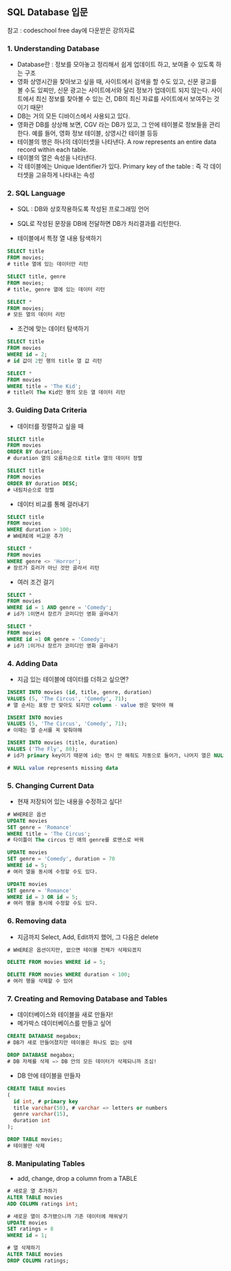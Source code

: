 ## SQL Database 입문 
참고 : codeschool free day에 다운받은 강의자료  

### 1. Understanding Database
- Database란 : 정보를 모아놓고 정리해서 쉽게 업데이트 하고, 보여줄 수 있도록 하는 구조  
- 영화 상영시간을 찾아보고 싶을 때, 사이트에서 검색을 할 수도 있고, 신문 광고를 볼 수도 있찌만, 신문 광고는 사이트에서와 달리 정보가 업데이트 되지 않는다. 사이트에서 최신 정보를 찾아볼 수 있는 건, DB의 최신 자료를 사이트에서 보여주는 것이기 때문!  
- DB는 거의 모든 디바이스에서 사용되고 있다.  
- 영화관 DB를 상상해 보면, CGV 라는 DB가 있고, 그 안에 테이블로 정보들을 관리한다. 예를 들어, 영화 정보 테이블, 상영시간 테이블 등등
- 테이블의 행은 하나의 데이터셋을 나타낸다. A row represents an entire data record within each table.  
- 테이블의 열은 속성을 나타낸다.  
- 각 테이블에는 Unique Identifier가 있다. Primary key of the table : 즉 각 데이터셋을 고유하게 나타내는 속성  

### 2. SQL Language
- SQL : DB와 상호작용하도록 작성된 프로그래밍 언어  
- SQL로 작성된 문장을 DB에 전달하면 DB가 처리결과를 리턴한다.  


- 테이블에서 특정 열 내용 탐색하기 
~~~sql
SELECT title
FROM movies;
# title 열에 있는 데이터만 리턴

SELECT title, genre
FROM movies;
# title, genre 열에 있는 데이터 리턴

SELECT *
FROM movies;
# 모든 열의 데이터 리턴
~~~

- 조건에 맞는 데이터 탐색하기 
~~~sql
SELECT title
FROM movies
WHERE id = 2;
# id 값이 2인 행의 title 열 값 리턴

SELECT *
FROM movies
WHERE title = 'The Kid';
# title이 The Kid인 행의 모든 열 데이터 리턴
~~~

### 3. Guiding Data Criteria
- 데이터를 정렬하고 싶을 때  
~~~sql
SELECT title
FROM movies
ORDER BY duration;
# duration 열의 오름차순으로 title 열의 데이터 정렬

SELECT title
FROM movies
ORDER BY duration DESC; 
# 내림차순으로 정렬
~~~

- 데이터 비교를 통해 걸러내기
~~~sql
SELECT title
FROM movies
WHERE duration > 100;
# WHERE에 비교문 추가

SELECT *
FROM movies
WHERE genre <> 'Horror';
# 장르가 호러가 아닌 것만 골라서 리턴
~~~

- 여러 조건 걸기
~~~sql
SELECT *
FROM movies
WHERE id = 1 AND genre = 'Comedy';
# id가 1이면서 장르가 코미디인 영화 골라내기

SELECT *
FROM movies
WHERE id =1 OR genre = 'Comedy';
# id가 1이거나 장르가 코미디인 영화 골라내기
~~~

### 4. Adding Data
- 지금 있는 테이블에 데이터를 더하고 싶으면?
~~~sql
INSERT INTO movies (id, title, genre, duration)
VALUES (5, 'The Circus', 'Comedy', 71);
# 열 순서는 표랑 안 맞아도 되지만 column - value 쌍은 맞아야 해

INSERT INTO movies
VALUES (5, 'The Circus', 'Comedy', 71);
# 이때는 열 순서를 꼭 맞춰야해

INSERT INTO movies (title, duration)
VALUES ('The Fly', 80);
# id가 primary key이기 때문에 id는 명시 안 해줘도 자동으로 들어가, 나머지 열은 NULL

# NULL value represents missing data
~~~

### 5. Changing Current Data
- 현재 저장되어 있는 내용을 수정하고 싶다!
~~~sql
# WHERE은 옵션
UPDATE movies
SET genre = 'Romance'
WHERE title = 'The Circus';
# 타이틀이 The circus 인 애의 genre를 로맨스로 바꿔

UPDATE movies
SET genre = 'Comedy', duration = 70
WHERE id = 5; 
# 여러 열을 동시에 수정할 수도 있다.

UPDATE movies
SET genre = 'Romance'
WHERE id = 3 OR id = 5;
# 여러 행을 동시에 수정할 수도 있다.
~~~

### 6. Removing data
- 지금까지 Select, Add, Edit까지 했어, 그 다음은 delete

~~~sql
# WHERE은 옵션이지만, 없으면 테이블 전체가 삭제되겠지

DELETE FROM movies WHERE id = 5;

DELETE FROM movies WHERE duration < 100;
# 여러 행을 삭제할 수 있어
~~~

### 7. Creating and Removing Database and Tables
- 데이터베이스와 테이블을 새로 만들자!
- 메가박스 데이터베이스를 만들고 싶어
~~~sql
CREATE DATABASE megabox;
# DB가 새로 만들어졌지만 테이블은 하나도 없는 상태

DROP DATABASE megabox;
# DB 자체를 삭제 => DB 안의 모든 데이터가 삭제되니까 조심!
~~~

- DB 안에 테이블을 만들자
~~~sql
CREATE TABLE movies
(
  id int, # primary key
  title varchar(50), # varchar => letters or numbers
  genre varchar(15),
  duration int
);

DROP TABLE movies;
# 테이블만 삭제
~~~

### 8. Manipulating Tables
- add, change, drop a column from a TABLE
~~~sql
# 새로운 열 추가하기
ALTER TABLE movies
ADD COLUMN ratings int;

# 새로운 열이 추가됐으니까 기존 데이터에 채워넣기
UPDATE movies
SET ratings = 8
WHERE id = 1;

# 열 삭제하기
ALTER TABLE movies
DROP COLUMN ratings;
~~~
